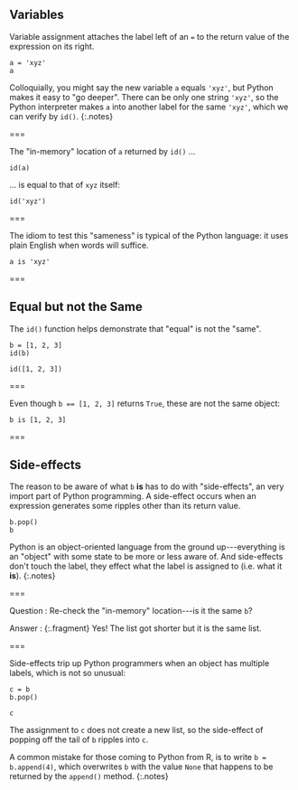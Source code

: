 ---
---

## Variables

Variable assignment attaches the label left of an `=` to the return
value of the expression on its right.

```{python title='{{ site.handouts[0] }}'}
a = 'xyz'
a
```

Colloquially, you might say the new variable `a` equals `'xyz'`, but
Python makes it easy to "go deeper". There can be only one string
`'xyz'`, so the Python interpreter makes `a` into another label for
the same `'xyz'`, which we can verify by `id()`.
{:.notes}

===

The "in-memory" location of `a` returned by `id()` ...

```{python}
id(a)
```

... is equal to that of `xyz` itself:

```{python}
id('xyz')
```

===

The idiom to test this "sameness" is typical of the Python language:
it uses plain English when words will suffice.

```{python}
a is 'xyz'
```

===

## Equal but not the Same

The `id()` function helps demonstrate that "equal" is not the "same".

```{python title='{{ site.handouts[0]}}'}
b = [1, 2, 3]
id(b)
```

```{python}
id([1, 2, 3])
```

===

Even though `b == [1, 2, 3]` returns `True`, these are not the same
object:

```{python}
b is [1, 2, 3]
```

===

## Side-effects

The reason to be aware of what `b` **is** has to do with
"side-effects", an very import part of Python programming. A
side-effect occurs when an expression generates some ripples other
than its return value.

```{python}
b.pop()
b
```

Python is an object-oriented language from the ground up---everything
is an "object" with some state to be more or less aware of. And
side-effects don't touch the label, they effect what the label is
assigned to (i.e. what it **is**).
{:.notes}

===

Question
: Re-check the "in-memory" location---is it the same `b`?

Answer
: {:.fragment} Yes! The list got shorter but it is the same list.

===

Side-effects trip up Python programmers when an object has multiple
labels, which is not so unusual:

```{python title='{{ site.handouts[0] }}'}
c = b
b.pop()
```

```{python}
c
```

The assignment to `c` does not create a new list, so the side-effect
of popping off the tail of `b` ripples into `c`.

A common mistake for those coming to Python from R, is to write `b =
b.append(4)`, which overwrites `b` with the value `None` that happens
to be returned by the `append()` method.
{:.notes}

<!--
===

Not every object is "mutable" like our list `b`. For example, the `a`
assigned earlier is not.

```{python}
x = a
a.upper()
```

===

```{python}
x
```

The string 'xyz' hasn't changed---it's immutable. So it is also a safe
guess that there has been no side-effect on the original `a`.

```{python}
a
```
-->
